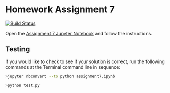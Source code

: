 # Homework Assignment 7

[![Build Status](https://travis-ci.com/PGE383-HPC/assignment7.svg?token=SnMGq692xXXqxzyE6QSj&branch=master)](https://travis-ci.com/PGE383-HPC/assignment7)

Open the [Assignment 7 Jupyter Notebook](assignment7.ipynb) and follow the instructions.

## Testing

If you would like to check to see if your solution is correct, run the following commands at the Terminal command line in sequence:

```bash
>jupyter nbconvert --to python assignment7.ipynb
```

```bash
>python test.py
```
